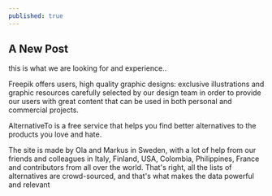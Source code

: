 ```yaml
---
published: true
---
```

## A New Post
this is what we are looking for and experience..

Freepik offers users, high quality graphic designs: exclusive illustrations and graphic resources carefully selected by our design team in order to provide our users with great content that can be used in both personal and commercial projects.

AlternativeTo is a free service that helps you find better alternatives to the products you love and hate.

The site is made by Ola and Markus in Sweden, with a lot of help from our friends and colleagues in Italy, Finland, USA, Colombia, Philippines, France and contributors from all over the world. That's right, all the lists of alternatives are crowd-sourced, and that's what makes the data powerful and relevant
